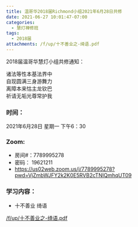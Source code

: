 ```yaml
---
title: 温哥华2018届Richmond小组2021年6月28日共修
date: 2021-06-27 10:01:47-07:00
categories:
  - 慧灯禅修班
tags:
  - 2018届
attachments: /f/up/十不善业之-绮语.pdf
---
```

2018届温哥华慧灯小组共修通知：

诸法等性本基法界中\
自现圆满三身游舞力\
离障本来怙主龙钦巴\
祈请无垢光尊常护我  

### 时间：

2021年6月28日 星期一 下午6：30

### Zoom:

* 房间#：7789995278 
* 密码： 19621211
* <https://us02web.zoom.us/j/7789995278?pwd=VjZmbWJFY2k2K0E5RVB2cTNIQmhqUT09>

### 学习内容：

* 十不善业 绮语

[/f/up/十不善业之-绮语.pdf](https://s3.ap-northeast-1.wasabisys.com/hdcx/hdv/f/up/十不善业之-绮语.pdf)